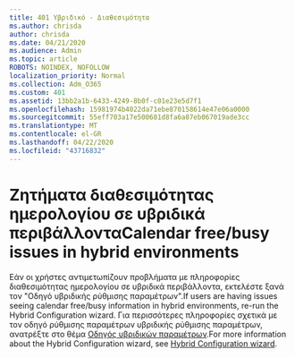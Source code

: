 ```yaml
---
title: 401 Υβριδικό - Διαθεσιμότητα
ms.author: chrisda
author: chrisda
ms.date: 04/21/2020
ms.audience: Admin
ms.topic: article
ROBOTS: NOINDEX, NOFOLLOW
localization_priority: Normal
ms.collection: Adm_O365
ms.custom: 401
ms.assetid: 13bb2a1b-6433-4249-8b0f-c01e23e5d7f1
ms.openlocfilehash: 15981974b4022da71ebe870158614e47e06a0000
ms.sourcegitcommit: 55eff703a17e500681d8fa6a87eb067019ade3cc
ms.translationtype: MT
ms.contentlocale: el-GR
ms.lasthandoff: 04/22/2020
ms.locfileid: "43716832"
---
```

# <a name="calendar-freebusy-issues-in-hybrid-environments"></a><span data-ttu-id="8cf4a-102">Ζητήματα διαθεσιμότητας ημερολογίου σε υβριδικά περιβάλλοντα</span><span class="sxs-lookup"><span data-stu-id="8cf4a-102">Calendar free/busy issues in hybrid environments</span></span>

<span data-ttu-id="8cf4a-103">Εάν οι χρήστες αντιμετωπίζουν προβλήματα με πληροφορίες διαθεσιμότητας ημερολογίου σε υβριδικά περιβάλλοντα, εκτελέστε ξανά τον "Οδηγό υβριδικής ρύθμισης παραμέτρων".</span><span class="sxs-lookup"><span data-stu-id="8cf4a-103">If users are having issues seeing calendar free/busy information in hybrid environments, re-run the Hybrid Configuration wizard.</span></span> <span data-ttu-id="8cf4a-104">Για περισσότερες πληροφορίες σχετικά με τον οδηγό ρύθμισης παραμέτρων υβριδικής ρύθμισης παραμέτρων, ανατρέξτε στο θέμα [Οδηγός υβριδικών παραμέτρων](https://go.microsoft.com/fwlink/p/?linkid=528149).</span><span class="sxs-lookup"><span data-stu-id="8cf4a-104">For more information about the Hybrid Configuration wizard, see [Hybrid Configuration wizard](https://go.microsoft.com/fwlink/p/?linkid=528149).</span></span>
